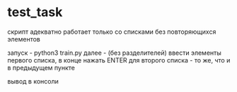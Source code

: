 # test_task

скрипт адекватно работает только со списками без повторяющихся элементов

запуск - python3 train.py
далее - (без разделителей) ввести элементы первого списка, в конце нажать ENTER
для второго списка - то же, что и в предыдущем пункте

вывод в консоли
